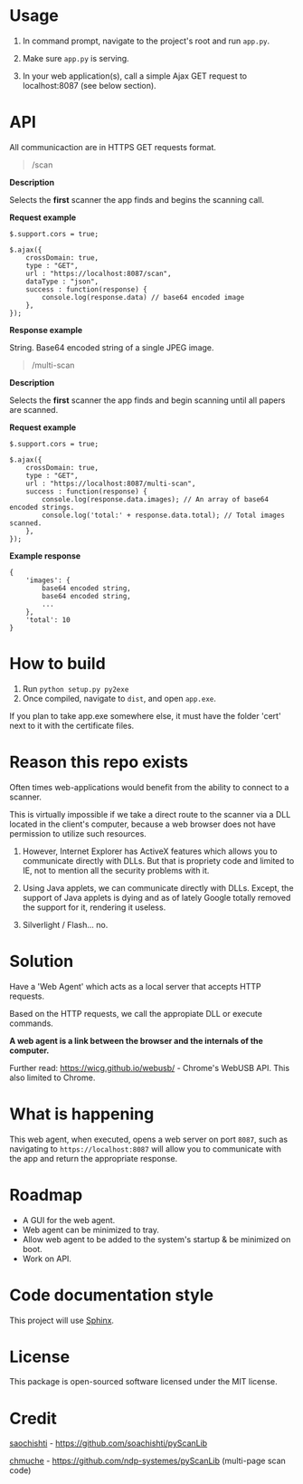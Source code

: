 # Usage

1. In command prompt, navigate to the project's root and run `app.py`.

2. Make sure `app.py` is serving.

2. In your web application(s), call a simple Ajax GET request to localhost:8087 (see below section).

# API

All communicaction are in HTTPS GET requests format.

> /scan

**Description**

Selects the **first** scanner the app finds and begins the scanning call.

**Request example**

    $.support.cors = true;

    $.ajax({
        crossDomain: true,
        type : "GET",
        url : "https://localhost:8087/scan",
        dataType : "json",
        success : function(response) {
            console.log(response.data) // base64 encoded image
        },
    });

**Response example**

String. Base64 encoded string of a single JPEG image.

> /multi-scan

**Description**

Selects the **first** scanner the app finds and begin scanning until all papers are scanned.

**Request example**

    $.support.cors = true;

    $.ajax({
        crossDomain: true,
        type : "GET",
        url : "https://localhost:8087/multi-scan",
        success : function(response) {
            console.log(response.data.images); // An array of base64 encoded strings.
            console.log('total:' + response.data.total); // Total images scanned.
        },
    });


**Example response**

    {
        'images': {
            base64 encoded string,
            base64 encoded string,
            ...
        },
        'total': 10
    }


# How to build

1. Run `python setup.py py2exe`
2. Once compiled, navigate to `dist`, and open `app.exe`.

If you plan to take app.exe somewhere else, it must have the folder 'cert' next to it 
with the certificate files.

# Reason this repo exists

Often times web-applications would benefit from the ability to connect to a scanner.

This is virtually impossible if we take a direct route to the scanner via a DLL located in 
the client's computer, because a web browser does not have permission to utilize such resources.

1. However, Internet Explorer has ActiveX features which allows you to communicate directly
with DLLs. But that is propriety code and limited to IE, not to mention all the security 
problems with it.

2. Using Java applets, we can communicate directly with DLLs. Except, the support of Java
applets is dying and as of lately Google totally removed the support for it, rendering it useless.

3. Silverlight / Flash... no.

# Solution

Have a 'Web Agent' which acts as a local server that accepts HTTP requests.

Based on the HTTP requests, we call the appropiate DLL or execute commands.

**A web agent is a link between the browser and the internals of the computer.**

Further read: https://wicg.github.io/webusb/ - Chrome's WebUSB API. This also limited to Chrome.

# What is happening

This web agent, when executed, opens a web server on port `8087`, such as navigating to
`https://localhost:8087` will allow you to communicate with the app and return the
appropriate response.

# Roadmap

- A GUI for the web agent.
- Web agent can be minimized to tray.
- Allow web agent to be added to the system's startup & be minimized on boot.
- Work on API.

# Code documentation style

This project will use [Sphinx](https://pythonhosted.org/an_example_pypi_project/sphinx.html).

# License

This package is open-sourced software licensed under the MIT license.

# Credit

[saochishti](https://github.com/soachishti) - https://github.com/soachishti/pyScanLib

[chmuche](https://github.com/chmuche) - https://github.com/ndp-systemes/pyScanLib (multi-page scan code)
